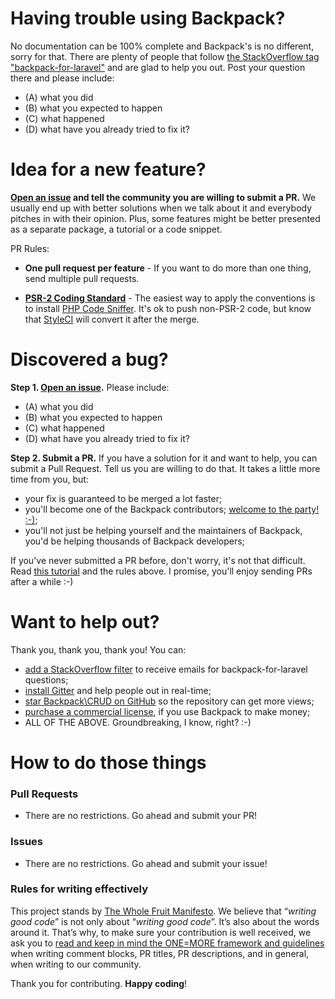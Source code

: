 # Having trouble using Backpack?

No documentation can be 100% complete and Backpack's is no different, sorry for that. There are plenty of people that follow [the StackOverflow tag "backpack-for-laravel"](https://stackoverflow.com/questions/tagged/backpack-for-laravel) and are glad to help you out. Post your question there and please include:
- (A) what you did
- (B) what you expected to happen
- (C) what happened
- (D) what have you already tried to fix it?

# Idea for a new feature?

**[Open an issue](https://github.com/laravel-backpack/crud) and tell the community you are willing to submit a PR.** We usually end up with better solutions when we talk about it and everybody pitches in with their opinion. Plus, some features might be better presented as a separate package, a tutorial or a code snippet.

PR Rules:

- **One pull request per feature** - If you want to do more than one thing, send multiple pull requests.

- **[PSR-2 Coding Standard](https://github.com/php-fig/fig-standards/blob/master/accepted/PSR-2-coding-style-guide.md)** - The easiest way to apply the conventions is to install [PHP Code Sniffer](http://pear.php.net/package/PHP_CodeSniffer). It's ok to push non-PSR-2 code, but know that [StyleCI](https://styleci.io/) will convert it after the merge. 

# Discovered a bug?

**Step 1. [Open an issue](https://github.com/laravel-backpack/crud).** Please include:
- (A) what you did
- (B) what you expected to happen
- (C) what happened
- (D) what have you already tried to fix it?

**Step 2. Submit a PR.** 
If you have a solution for it and want to help, you can submit a Pull Request. Tell us you are willing to do that. It takes a little more time from you, but:
- your fix is guaranteed to be merged a lot faster;
- you'll become one of the Backpack contributors; [welcome to the party! :-)](https://media.giphy.com/media/l0MYt5jPR6QX5pnqM/giphy.gif);
- you'll not just be helping yourself and the maintainers of Backpack, you'd be helping thousands of Backpack developers;

If you've never submitted a PR before, don't worry, it's not that difficult. Read [this tutorial](https://mattstauffer.com/blog/how-to-contribute-to-an-open-source-github-project-using-your-own-fork) and the rules above. I promise, you'll enjoy sending PRs after a while :-)


# Want to help out?

Thank you, thank you, thank you! You can:
- [add a StackOverflow filter](https://stackexchange.com/filters) to receive emails for backpack-for-laravel questions;
- [install Gitter](https://gitter.im/BackpackForLaravel/Lobby) and help people out in real-time;
- [star Backpack\CRUD on GitHub](https://github.com/laravel-backpack/crud) so the repository can get more views;
- [purchase a commercial license](https://www.backpackforlaravel.com/commercial-license/form), if you use Backpack to make money;
- ALL OF THE ABOVE. Groundbreaking, I know, right? :-)

# How to do those things

### Pull Requests
- There are no restrictions. Go ahead and submit your PR!

### Issues
- There are no restrictions. Go ahead and submit your issue!

### Rules for writing effectively

This project stands by [The Whole Fruit Manifesto](https://github.com/the-whole-fruit/manifesto). We believe that “_writing good code_” is not only about “_writing good code_”. It’s also about the words around it. That’s why, to make sure your contribution is well received, we ask you to [read and keep in mind the ONE=MORE framework and guidelines](https://github.com/the-whole-fruit/manifesto) when writing comment blocks, PR titles, PR descriptions, and in general, when writing to our community.


Thank you for contributing. 
**Happy coding**!
